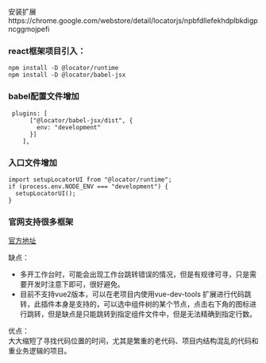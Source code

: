 安装扩展https://chrome.google.com/webstore/detail/locatorjs/npbfdllefekhdplbkdigpncggmojpefi

### react框架项目引入：
```
npm install -D @locator/runtime
npm install -D @locator/babel-jsx
```

### babel配置文件增加
```
 plugins: [
      ["@locator/babel-jsx/dist", {
        env: "development"
      }]
    ],
```

### 入口文件增加
```
import setupLocatorUI from "@locator/runtime";
if (process.env.NODE_ENV === "development") {
  setupLocatorUI();
}
```

### 官网支持很多框架
[官方地址](https://www.locatorjs.com/)

缺点：
* 多开工作台时，可能会出现工作台跳转错误的情况，但是有规律可寻，只是需要开发时注意下即可，很好避免。 
* 目前不支持vue2版本，可以在老项目内使用vue-dev-tools 扩展进行代码跳转，此插件本身是支持的，可以选中组件树的某个节点，点击右下角的图标进行跳转，但是缺点是只能跳转到指定组件文件中，但是无法精确到指定行数。

优点：  
大大缩短了寻找代码位置的时间，尤其是繁重的老代码、项目内结构混乱的代码和重业务逻辑的项目。